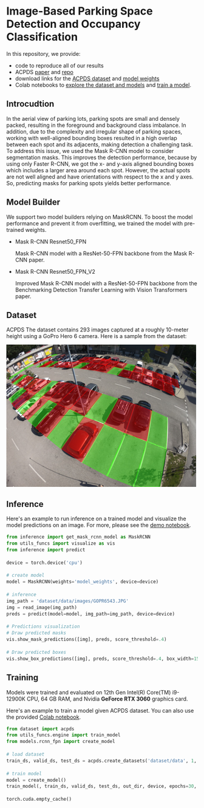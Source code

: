 # Image-Based Parking Space Detection and Occupancy Classification

In this repository, we provide:
- code to reproduce all of our results
- ACPDS [paper](https://arxiv.org/pdf/2107.12207.pdf) and [repo](https://github.com/martin-marek/parking-space-occupancy)
- download links for the [ACPDS dataset](https://pub-e8bbdcbe8f6243b2a9933704a9b1d8bc.r2.dev/parking%2Frois_gopro.zip) and [model weights](https://pub-e8bbdcbe8f6243b2a9933704a9b1d8bc.r2.dev/parking%2FRCNN_128_square_gopro.pt)
- Colab notebooks to [explore the dataset and models](https://colab.research.google.com/github/Parking-Space-Detection/blob/master/Modules/Space/notebooks/model_visualization.ipynb) and [train a model](https://colab.research.google.com/github/Parking-Space-Detection/blob/master/Modules/Space/notebooks/train_model.ipynb).

## Introcudtion

In the aerial view of parking lots, parking spots are small and densely packed, resulting in the foreground and background class imbalance. In addition, due to the complexity and irregular shape of parking spaces, working with well-aligned bounding boxes resulted in a high overlap between each spot and its adjacents, making detection a challenging task. To address this issue, we used the Mask R-CNN model to consider segmentation masks. This improves the detection performance, because by using only Faster R-CNN, we got the x- and y-axis aligned bounding boxes which includes a larger area around each spot. However, the actual spots are not well aligned and have orientations with respect to the x and y axes. So, predicting masks for parking spots yields better performance.


## Model Builder

We support two model builders relying on MaskRCNN. To boost the model performance and prevent it from overfitting, we trained the model with pre-trained weights.

* Mask R-CNN Resnet50_FPN

  Mask R-CNN model with a ResNet-50-FPN backbone from the Mask R-CNN paper.

* Mask R-CNN Resnet50_FPN_V2

  Improved Mask R-CNN model with a ResNet-50-FPN backbone from the Benchmarking Detection Transfer Learning with Vision Transformers paper.


## Dataset

ACPDS
The dataset contains 293 images captured at a roughly 10-meter height using a GoPro Hero 6 camera. Here is a sample from the dataset:

<img src="/Modules/Space/illustrations/dataset_sample.jpg" width="500">

## Inference

Here's an example to run inference on a trained model and visualize the model predictions on an image. For more, please see the [demo notebook](https://colab.research.google.com/github/martin-marek/parking-space-occupancy/blob/main/notebooks/model_playground.ipynb).

```python
from inference import get_mask_rcnn_model as MaskRCNN
from utils_funcs import visualize as vis
from inference import predict

device = torch.device('cpu')

# create model
model = MaskRCNN(weights='model_weights', device=device)

# inference
img_path = 'dataset/data/images/GOPR6543.JPG'
img = read_image(img_path)
preds = predict(model=model, img_path=img_path, device=device)

# Predictions visualization
# Draw predicted masks
vis.show_mask_predictions([img], preds, score_threshold=.4)

# Draw predicted boxes
vis.show_box_predictions([img], preds, score_threshold=.4, box_width=15)
```

## Training

Models were trained and evaluated on 12th Gen Intel(R) Core(TM) i9-12900K CPU, 64 GB RAM, and Nvidia **GeForce RTX 3060** graphics card. 

Here's an example to train a model given ACPDS dataset. You can also use the provided [Colab notebook](https://colab.research.google.com/github/martin-marek/parking-space-occupancy/blob/main/notebooks/train.ipynb).

```python
from dataset import acpds
from utils_funcs.engine import train_model
from models.rcnn_fpn import create_model

# load dataset
train_ds, valid_ds, test_ds = acpds.create_datasets('dataset/data', 1, res=1800)

# train model
model = create_model()
train_model(, train_ds, valid_ds, test_ds, out_dir, device, epochs=30, lr=0.00008)

torch.cuda.empty_cache()
```


